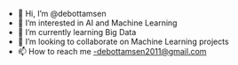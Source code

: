 - 👋 Hi, I’m @debottamsen
- 👀 I’m interested in AI and Machine Learning
- 🌱 I’m currently learning Big Data
- 💞️ I’m looking to collaborate on Machine Learning projects
- 📫 How to reach me -debottamsen2011@gmail.com

<!---
debottamsen/debottamsen is a ✨ special ✨ repository because its `README.md` (this file) appears on your GitHub profile.
You can click the Preview link to take a look at your changes.
--->
